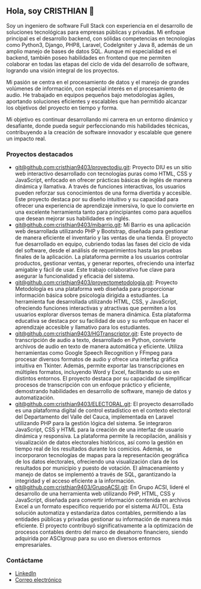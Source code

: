## Hola, soy CRISTHIAN 👋

Soy un ingeniero de software Full Stack con experiencia en el desarrollo de soluciones tecnológicas para empresas públicas y privadas. Mi enfoque principal es el desarrollo backend, con sólidas competencias en tecnologías como Python3, Django, PHP8, Laravel, CodeIgniter y Java 8, además de un amplio manejo de bases de datos SQL. Aunque mi especialidad es el backend, también poseo habilidades en frontend que me permiten colaborar en todas las etapas del ciclo de vida del desarrollo de software, logrando una visión integral de los proyectos.

Mi pasión se centra en el procesamiento de datos y el manejo de grandes volúmenes de información, con especial interés en el procesamiento de audio. He trabajado en equipos pequeños bajo metodologías ágiles, aportando soluciones eficientes y escalables que han permitido alcanzar los objetivos del proyecto en tiempo y forma.

Mi objetivo es continuar desarrollando mi carrera en un entorno dinámico y desafiante, donde pueda seguir perfeccionando mis habilidades técnicas, contribuyendo a la creación de software innovador y escalable que genere un impacto real.

### Proyectos destacados
- [git@github.com:cristhian9403/proyectodiu.git](https://github.com/cristhian9403/proyectodiu.git): Proyecto DIU es un sitio web interactivo desarrollado con tecnologías puras como HTML, CSS y JavaScript, enfocado en ofrecer prácticas básicas de inglés de manera dinámica y llamativa. A través de funciones interactivas, los usuarios pueden reforzar sus conocimientos de una forma divertida y accesible. Este proyecto destaca por su diseño intuitivo y su capacidad para ofrecer una experiencia de aprendizaje inmersiva, lo que lo convierte en una excelente herramienta tanto para principiantes como para aquellos que desean mejorar sus habilidades en inglés.
- [git@github.com:cristhian9403/mibarrio.git](https://github.com/cristhian9403/mibarrio.git): Mi Barrio es una aplicación web desarrollada utilizando PHP y Bootstrap, diseñada para gestionar de manera eficiente el inventario y las ventas de una tienda. El proyecto fue desarrollado en equipo, cubriendo todas las fases del ciclo de vida del software, desde el análisis de requerimientos hasta las pruebas finales de la aplicación. La plataforma permite a los usuarios controlar productos, gestionar ventas, y generar reportes, ofreciendo una interfaz amigable y fácil de usar. Este trabajo colaborativo fue clave para asegurar la funcionalidad y eficacia del sistema.
- [git@github.com:cristhian9403/proyectometodologia.git](https://github.com/cristhian9403/proyectometodologia.git): Proyecto Metodología es una plataforma web diseñada para proporcionar información básica sobre psicología dirigida a estudiantes. La herramienta fue desarrollada utilizando HTML, CSS, y JavaScript, ofreciendo funciones interactivas y atractivas que permiten a los usuarios explorar diversos temas de manera dinámica. Esta plataforma educativa se destaca por su facilidad de uso y su enfoque en hacer el aprendizaje accesible y llamativo para los estudiantes.
- [git@github.com:cristhian9403/HGTranscriptor.git](https://github.com/cristhian9403/HGTranscriptor.git): Este proyecto de transcripción de audio a texto, desarrollado en Python, convierte archivos de audio en texto de manera automática y eficiente. Utiliza herramientas como Google Speech Recognition y FFmpeg para procesar diversos formatos de audio y ofrece una interfaz gráfica intuitiva en Tkinter. Además, permite exportar las transcripciones en múltiples formatos, incluyendo Word y Excel, facilitando su uso en distintos entornos. El proyecto destaca por su capacidad de simplificar procesos de transcripción con un enfoque práctico y eficiente, demostrando habilidades en desarrollo de software, manejo de datos y automatización.
- [git@github.com:cristhian9403/ELECTORAL.git](https://github.com/cristhian9403/ELECTORAL.git): El proyecto desarrollado es una plataforma digital de control estadístico en el contexto electoral del Departamento del Valle del Cauca, implementada en Laravel utilizando PHP para la gestión lógica del sistema. Se integraron JavaScript, CSS y HTML para la creación de una interfaz de usuario dinámica y responsiva. La plataforma permite la recopilación, análisis y visualización de datos electorales históricos, así como la gestión en tiempo real de los resultados durante los comicios. Además, se incorporaron tecnologías de mapas para la representación geográfica de los datos electorales, ofreciendo una visualización clara de los resultados por municipio y puesto de votación. El almacenamiento y manejo de datos se implementó a través de SQL, garantizando la integridad y el acceso eficiente a la información.
- [git@github.com:cristhian9403/GrupoACSI.git](https://github.com/cristhian9403/GrupoACSI.git): En Grupo ACSI, lideré el desarrollo de una herramienta web utilizando PHP, HTML, CSS y JavaScript, diseñada para convertir información contenida en archivos Excel a un formato específico requerido por el sistema AUTOL. Esta solución automatiza y estandariza datos contables, permitiendo a las entidades públicas y privadas gestionar su información de manera más eficiente. El proyecto contribuyó significativamente a la optimización de procesos contables dentro del marco de desahorro financiero, siendo adquirida por ASCIgroup para su uso en diversos entornos empresariales.

### Contáctame
- [LinkedIn](https://www.linkedin.com/in/cristhian-camilo-hernandez-gomez-95137a109/)
- [Correo electrónico](cristhianhernandez418@gmail.com)
